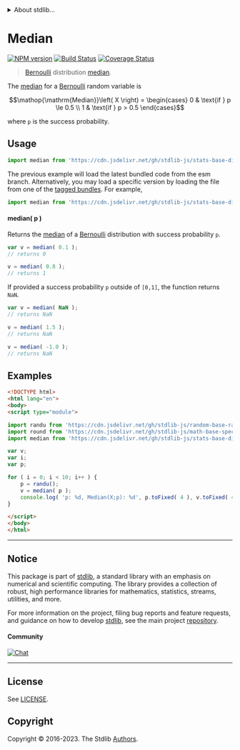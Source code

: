 <!--

@license Apache-2.0

Copyright (c) 2018 The Stdlib Authors.

Licensed under the Apache License, Version 2.0 (the "License");
you may not use this file except in compliance with the License.
You may obtain a copy of the License at

   http://www.apache.org/licenses/LICENSE-2.0

Unless required by applicable law or agreed to in writing, software
distributed under the License is distributed on an "AS IS" BASIS,
WITHOUT WARRANTIES OR CONDITIONS OF ANY KIND, either express or implied.
See the License for the specific language governing permissions and
limitations under the License.

-->


<details>
  <summary>
    About stdlib...
  </summary>
  <p>We believe in a future in which the web is a preferred environment for numerical computation. To help realize this future, we've built stdlib. stdlib is a standard library, with an emphasis on numerical and scientific computation, written in JavaScript (and C) for execution in browsers and in Node.js.</p>
  <p>The library is fully decomposable, being architected in such a way that you can swap out and mix and match APIs and functionality to cater to your exact preferences and use cases.</p>
  <p>When you use stdlib, you can be absolutely certain that you are using the most thorough, rigorous, well-written, studied, documented, tested, measured, and high-quality code out there.</p>
  <p>To join us in bringing numerical computing to the web, get started by checking us out on <a href="https://github.com/stdlib-js/stdlib">GitHub</a>, and please consider <a href="https://opencollective.com/stdlib">financially supporting stdlib</a>. We greatly appreciate your continued support!</p>
</details>

# Median

[![NPM version][npm-image]][npm-url] [![Build Status][test-image]][test-url] [![Coverage Status][coverage-image]][coverage-url] <!-- [![dependencies][dependencies-image]][dependencies-url] -->

> [Bernoulli][bernoulli-distribution] distribution [median][median].

<!-- Section to include introductory text. Make sure to keep an empty line after the intro `section` element and another before the `/section` close. -->

<section class="intro">

The [median][median] for a [Bernoulli][bernoulli-distribution] random variable is

<!-- <equation class="equation" label="eq:bernoulli_median" align="center" raw="\operatorname{Median}\left( X \right) = \begin{cases} 0 & \text{if } p \le 0.5 \\ 1 &  \text{if } p > 0.5 \end{cases}" alt="Median for a Bernoulli distribution."> -->

```math
\mathop{\mathrm{Median}}\left( X \right) = \begin{cases} 0 & \text{if } p \le 0.5 \\ 1 &  \text{if } p > 0.5 \end{cases}
```

<!-- <div class="equation" align="center" data-raw-text="\operatorname{Median}\left( X \right) = \begin{cases} 0 &amp; \text{if } p \le 0.5 \\ 1 &amp;  \text{if } p &gt; 0.5 \end{cases}" data-equation="eq:bernoulli_median">
    <img src="https://cdn.jsdelivr.net/gh/stdlib-js/stdlib@591cf9d5c3a0cd3c1ceec961e5c49d73a68374cb/lib/node_modules/@stdlib/stats/base/dists/bernoulli/median/docs/img/equation_bernoulli_median.svg" alt="Median for a Bernoulli distribution.">
    <br>
</div> -->

<!-- </equation> -->

where `p` is the success probability.

</section>

<!-- /.intro -->

<!-- Package usage documentation. -->



<section class="usage">

## Usage

```javascript
import median from 'https://cdn.jsdelivr.net/gh/stdlib-js/stats-base-dists-bernoulli-median@esm/index.mjs';
```
The previous example will load the latest bundled code from the esm branch. Alternatively, you may load a specific version by loading the file from one of the [tagged bundles](https://github.com/stdlib-js/stats-base-dists-bernoulli-median/tags). For example,

```javascript
import median from 'https://cdn.jsdelivr.net/gh/stdlib-js/stats-base-dists-bernoulli-median@v0.1.0-esm/index.mjs';
```

#### median( p )

Returns the [median][median] of a [Bernoulli][bernoulli-distribution] distribution with success probability `p`.

```javascript
var v = median( 0.1 );
// returns 0

v = median( 0.8 );
// returns 1
```

If provided a success probability `p` outside of `[0,1]`, the function returns `NaN`.

```javascript
var v = median( NaN );
// returns NaN

v = median( 1.5 );
// returns NaN

v = median( -1.0 );
// returns NaN
```

</section>

<!-- /.usage -->

<!-- Package usage notes. Make sure to keep an empty line after the `section` element and another before the `/section` close. -->

<section class="notes">

</section>

<!-- /.notes -->

<!-- Package usage examples. -->

<section class="examples">

## Examples

<!-- eslint no-undef: "error" -->

```html
<!DOCTYPE html>
<html lang="en">
<body>
<script type="module">

import randu from 'https://cdn.jsdelivr.net/gh/stdlib-js/random-base-randu@esm/index.mjs';
import round from 'https://cdn.jsdelivr.net/gh/stdlib-js/math-base-special-round@esm/index.mjs';
import median from 'https://cdn.jsdelivr.net/gh/stdlib-js/stats-base-dists-bernoulli-median@esm/index.mjs';

var v;
var i;
var p;

for ( i = 0; i < 10; i++ ) {
    p = randu();
    v = median( p );
    console.log( 'p: %d, Median(X;p): %d', p.toFixed( 4 ), v.toFixed( 4 ) );
}

</script>
</body>
</html>
```

</section>

<!-- /.examples -->

<!-- Section to include cited references. If references are included, add a horizontal rule *before* the section. Make sure to keep an empty line after the `section` element and another before the `/section` close. -->

<section class="references">

</section>

<!-- /.references -->

<!-- Section for related `stdlib` packages. Do not manually edit this section, as it is automatically populated. -->

<section class="related">

</section>

<!-- /.related -->

<!-- Section for all links. Make sure to keep an empty line after the `section` element and another before the `/section` close. -->


<section class="main-repo" >

* * *

## Notice

This package is part of [stdlib][stdlib], a standard library with an emphasis on numerical and scientific computing. The library provides a collection of robust, high performance libraries for mathematics, statistics, streams, utilities, and more.

For more information on the project, filing bug reports and feature requests, and guidance on how to develop [stdlib][stdlib], see the main project [repository][stdlib].

#### Community

[![Chat][chat-image]][chat-url]

---

## License

See [LICENSE][stdlib-license].


## Copyright

Copyright &copy; 2016-2023. The Stdlib [Authors][stdlib-authors].

</section>

<!-- /.stdlib -->

<!-- Section for all links. Make sure to keep an empty line after the `section` element and another before the `/section` close. -->

<section class="links">

[npm-image]: http://img.shields.io/npm/v/@stdlib/stats-base-dists-bernoulli-median.svg
[npm-url]: https://npmjs.org/package/@stdlib/stats-base-dists-bernoulli-median

[test-image]: https://github.com/stdlib-js/stats-base-dists-bernoulli-median/actions/workflows/test.yml/badge.svg?branch=v0.1.0
[test-url]: https://github.com/stdlib-js/stats-base-dists-bernoulli-median/actions/workflows/test.yml?query=branch:v0.1.0

[coverage-image]: https://img.shields.io/codecov/c/github/stdlib-js/stats-base-dists-bernoulli-median/main.svg
[coverage-url]: https://codecov.io/github/stdlib-js/stats-base-dists-bernoulli-median?branch=main

<!--

[dependencies-image]: https://img.shields.io/david/stdlib-js/stats-base-dists-bernoulli-median.svg
[dependencies-url]: https://david-dm.org/stdlib-js/stats-base-dists-bernoulli-median/main

-->

[chat-image]: https://img.shields.io/gitter/room/stdlib-js/stdlib.svg
[chat-url]: https://app.gitter.im/#/room/#stdlib-js_stdlib:gitter.im

[stdlib]: https://github.com/stdlib-js/stdlib

[stdlib-authors]: https://github.com/stdlib-js/stdlib/graphs/contributors

[umd]: https://github.com/umdjs/umd
[es-module]: https://developer.mozilla.org/en-US/docs/Web/JavaScript/Guide/Modules

[deno-url]: https://github.com/stdlib-js/stats-base-dists-bernoulli-median/tree/deno
[umd-url]: https://github.com/stdlib-js/stats-base-dists-bernoulli-median/tree/umd
[esm-url]: https://github.com/stdlib-js/stats-base-dists-bernoulli-median/tree/esm
[branches-url]: https://github.com/stdlib-js/stats-base-dists-bernoulli-median/blob/main/branches.md

[stdlib-license]: https://raw.githubusercontent.com/stdlib-js/stats-base-dists-bernoulli-median/main/LICENSE

[bernoulli-distribution]: https://en.wikipedia.org/wiki/Bernoulli_distribution

[median]: https://en.wikipedia.org/wiki/Median

</section>

<!-- /.links -->
